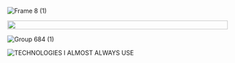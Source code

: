 ![Frame 8 (1)](https://user-images.githubusercontent.com/94268593/160225995-d53a9249-051b-4253-bce6-e1770973b750.png)


<div style="display:flex;width:100%;margin:0;padding:0;justify-content:flex-start;align-items:flex-start">
  <img width="100%" style="margin:0;padding:0" src="https://github.com/to-codando/to-codando/blob/output/github-contribution-grid-snake.svg"/>
</div>

![Group 684 (1)](https://user-images.githubusercontent.com/94268593/160227589-f56864bc-91ec-4145-8377-b950efe248cf.png)


![TECHNOLOGIES I ALMOST ALWAYS USE](https://user-images.githubusercontent.com/94268593/160227173-e04db237-4186-4a48-a5ca-db7e36096d26.png)



